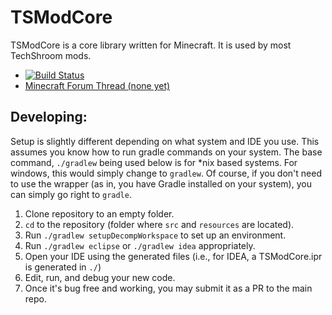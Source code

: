 TSModCore
==========
TSModCore is a core library written for Minecraft. It is used by most TechShroom mods.
- [![Build Status](https://travis-ci.org/TechShroom/TSModCore.svg?branch=master)](https://travis-ci.org/TechShroom/TSModCore)
- [Minecraft Forum Thread (none yet)](#)

Developing:
----------
Setup is slightly different depending on what system and IDE you use.
This assumes you know how to run gradle commands on your system.
The base command, `./gradlew` being used below is for \*nix based systems. For windows, this would simply change to `gradlew`.
Of course, if you don't need to use the wrapper (as in, you have Gradle installed on your system), you can simply go right to `gradle`.


1. Clone repository to an empty folder.
2. `cd` to the repository (folder where `src` and `resources` are located).
3. Run `./gradlew setupDecompWorkspace` to set up an environment.
4. Run `./gradlew eclipse` or `./gradlew idea` appropriately.
5. Open your IDE using the generated files (i.e., for IDEA, a TSModCore.ipr is generated in `./`)
6. Edit, run, and debug your new code.
7. Once it's bug free and working, you may submit it as a PR to the main repo.
